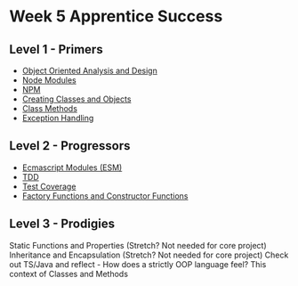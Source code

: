 # Week 5 Apprentice Success


## Level 1 - Primers
- [Object Oriented Analysis and Design](./1-primers/1-object-oriented-analysis-design/README.md)
- [Node Modules](./1-primers/2-node-modules/README.md)
- [NPM](./1-primers/3-npm/README.md)
- [Creating Classes and Objects](./1-primers/4-classes/README.md)
- [Class Methods](./1-primers/5-class-methods/README.md)
- [Exception Handling](./1-primers/6-exception-handling/README.md)

## Level 2 - Progressors
- [Ecmascript Modules (ESM)](./2-progressors/1-esm/README.md)
- [TDD](./2-progressors/2-tdd/README.md)
- [Test Coverage](./2-progressors/3-test-coverage/README.md)
- [Factory Functions and Constructor Functions](./2-progressors/4-factory-functions/README.md)
  
## Level 3 - Prodigies
Static Functions and Properties (Stretch? Not needed for core project)
Inheritance and Encapsulation (Stretch? Not needed for core project)
Check out TS/Java and reflect - How does a strictly OOP language feel?
This context of Classes and Methods

